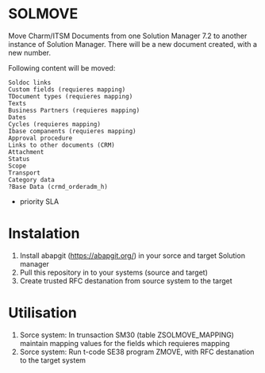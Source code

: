 # SOLMOVE
Move Charm/ITSM Documents from one Solution Manager 7.2 to another instance of Solution Manager. 
There will be a new document created, with a new number.

Following content will be moved:

    Soldoc links
    Custom fields (requieres mapping)
    TDocument types (requieres mapping)
    Texts
    Business Partners (requieres mapping)
    Dates
    Cycles (requieres mapping)
    Ibase companents (requieres mapping)
    Approval procedure
    Links to other documents (CRM)
    Attachment
    Status
    Scope
    Transport
    Category data
    ?Base Data (crmd_orderadm_h)
+    priority
    SLA

# Instalation
1) Install abapgit (https://abapgit.org/) in your sorce and target Solution manager
2) Pull this repository in to your systems (source and target)
3) Create trusted RFC destanation from source system to the target

# Utilisation
1)  Sorce system: In trunsaction SM30 (table ZSOLMOVE_MAPPING) maintain mapping values for the fields which requieres mapping
2)  Sorce system: Run t-code SE38 program ZMOVE, with RFC destanation to the target system 
